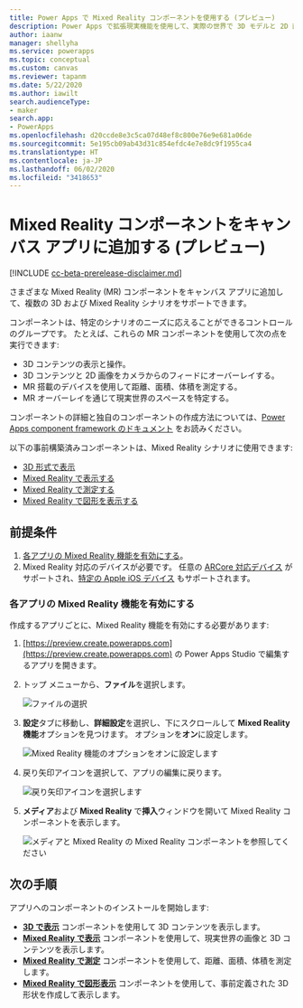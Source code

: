 ```yaml
---
title: Power Apps で Mixed Reality コンポーネントを使用する (プレビュー)
description: Power Apps で拡張現実機能を使用して、実際の世界で 3D モデルと 2D 画像を表示および操作し、測定を行い、3D デジタル形状を作成して表示します。
author: iaanw
manager: shellyha
ms.service: powerapps
ms.topic: conceptual
ms.custom: canvas
ms.reviewer: tapanm
ms.date: 5/22/2020
ms.author: iawilt
search.audienceType:
- maker
search.app:
- PowerApps
ms.openlocfilehash: d20ccde8e3c5ca07d48ef8c800e76e9e681a06de
ms.sourcegitcommit: 5e195cb09ab43d31c854efdc4e7e8dc9f1955ca4
ms.translationtype: HT
ms.contentlocale: ja-JP
ms.lasthandoff: 06/02/2020
ms.locfileid: "3418653"
---
```

# <a name="add-mixed-reality-components-to-your-canvas-app-preview"></a>Mixed Reality コンポーネントをキャンバス アプリに追加する (プレビュー)

[!INCLUDE [cc-beta-prerelease-disclaimer.md](../../includes/cc-beta-prerelease-disclaimer.md)]

さまざまな Mixed Reality (MR) コンポーネントをキャンバス アプリに追加して、複数の 3D および Mixed Reality シナリオをサポートできます。

コンポーネントは、特定のシナリオのニーズに応えることができるコントロールのグループです。 たとえば、これらの MR コンポーネントを使用して次の点を実行できます:

- 3D コンテンツの表示と操作。
- 3D コンテンツと 2D 画像をカメラからのフィードにオーバーレイする。
- MR 搭載のデバイスを使用して距離、面積、体積を測定する。
- MR オーバーレイを通じて現実世界のスペースを特定する。

コンポーネントの詳細と独自のコンポーネントの作成方法については、[Power Apps component framework のドキュメント](/powerapps/developer/component-framework/custom-controls-overview) をお読みください。


以下の事前構築済みコンポーネントは、Mixed Reality シナリオに使用できます:


- [3D 形式で​​表示](mixed-reality-component-view-3d.md)
- [Mixed Reality で表示する](mixed-reality-component-view-mr.md)
- [Mixed Reality で測定する](mixed-reality-component-measure-distance.md)
- [Mixed Reality で図形を表示する](mixed-reality-component-view-shape.md)

## <a name="prerequisites"></a>前提条件

1. [各アプリの Mixed Reality 機能を有効にする](#enable-the-mixed-reality-features-for-each-app)。
2. Mixed Reality 対応のデバイスが必要です。 任意の [ARCore 対応デバイス](https://developers.google.com/ar/discover/supported-devices) がサポートされ、[特定の Apple iOS デバイス](https://www.apple.com/augmented-reality/) もサポートされます。

### <a name="enable-the-mixed-reality-features-for-each-app"></a>各アプリの Mixed Reality 機能を有効にする

作成するアプリごとに、Mixed Reality 機能を有効にする必要があります:


1. [https://preview.create.powerapps.com](https://preview.create.powerapps.com) の Power Apps Studio で編集するアプリを開きます。


2. トップ メニューから、**ファイル**を選択します。

    ![ファイルの選択](./media/augmented-overview/augmented-overview-file.png "ファイルの選択")

3. **設定**タブに移動し、**詳細設定**を選択し、下にスクロールして **Mixed Reality 機能**オプションを見つけます。 オプションを**オン**に設定します。

    ![Mixed Reality 機能のオプションをオンに設定します](./media/augmented-overview/augmented-enable-mixed-reality.png "Mixed Reality 機能のオプションをオンに設定します")

4. 戻り矢印アイコンを選択して、アプリの編集に戻ります。

    ![戻り矢印アイコンを選択します](./media/augmented-overview/augmented-overview-back.png "戻り矢印アイコンを選択します")

5. **メディア**および **Mixed Reality** で**挿入**ウィンドウを開いて Mixed Reality コンポーネントを表示します。

    ![メディアと Mixed Reality の Mixed Reality コンポーネントを参照してください](./media/augmented-overview/augmented-overview-insert-all.png "メディアと Mixed Reality の Mixed Reality コンポーネントを参照してください")

## <a name="next-steps"></a>次の手順

アプリへのコンポーネントのインストールを開始します:

- **[3D で表示](mixed-reality-component-view-3d.md)** コンポーネントを使用して 3D コンテンツを表示します。
- **[Mixed Reality で表示](mixed-reality-component-view-mr.md)** コンポーネントを使用して、現実世界の画像と 3D コンテンツを表示します。
- **[Mixed Reality で測定](mixed-reality-component-measure-distance.md)** コンポーネントを使用して、距離、面積、体積を測定します。
- **[Mixed Reality で図形表示](mixed-reality-component-view-shape.md)** コンポーネントを使用して、事前定義された 3D 形状を作成して表示します。
